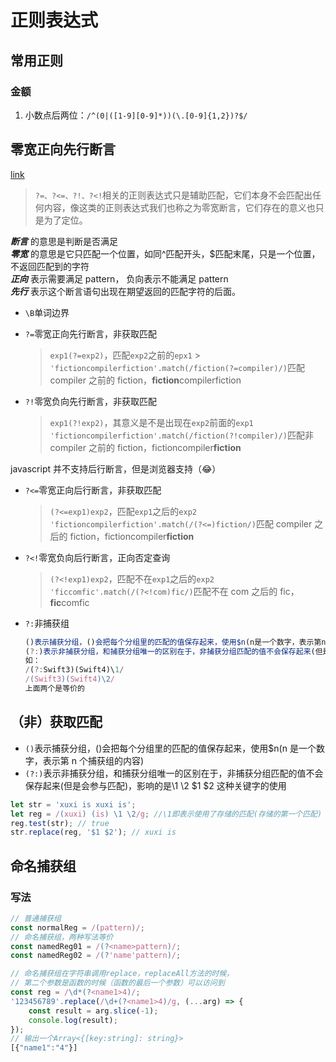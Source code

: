 # 正则表达式

## 常用正则

### 金额
1. 小数点后两位：`/^(0|([1-9][0-9]*))(\.[0-9]{1,2})?$/`

## 零宽正向先行断言

[link](https://blog.csdn.net/csm0912/article/details/81206848)

> `?=、?<=、?!、?<!`相关的正则表达式只是辅助匹配，它们本身不会匹配出任何内容，像这类的正则表达式我们也称之为零宽断言，它们存在的意义也只是为了定位。

**_断言_** 的意思是判断是否满足  
**_零宽_** 的意思是它只匹配一个位置，如同^匹配开头，$匹配末尾，只是一个位置，不返回匹配到的字符  
**_正向_** 表示需要满足 pattern， 负向表示不能满足 pattern  
**_先行_** 表示这个断言语句出现在期望返回的匹配字符的后面。

-   `\B`单词边界

-   `?=`零宽正向先行断言，非获取匹配
    > `exp1(?=exp2)`，匹配`exp2`之前的`epx1` > `'fictioncompilerfiction'.match(/fiction(?=compiler)/)`匹配 compiler 之前的 fiction，**fiction**compilerfiction
-   `?!`零宽负向先行断言，非获取匹配
    > `exp1(?!exp2)`，其意义是不是出现在`exp2`前面的`exp1`  
    > `'fictioncompilerfiction'.match(/fiction(?!compiler)/)`匹配非 compiler 之前的 fiction，fictioncompiler**fiction**

javascript 并不支持后行断言，但是浏览器支持（😂）

-   `?<=`零宽正向后行断言，非获取匹配

    > `(?<=exp1)exp2`，匹配`exp1`之后的`exp2`  
    > `'fictioncompilerfiction'.match(/(?<=)fiction/)`匹配 compiler 之后的 fiction，fictioncompiler**fiction**

-   `?<!`零宽负向后行断言，正向否定查询

    > `(?<!exp1)exp2`，匹配不在`exp1`之后的`exp2`  
    > `'ficcomfic'.match(/(?<!com)fic/)`匹配不在 com 之后的 fic，**fic**comfic

-   `?:`非捕获组
    ```js
    ()表示捕获分组，()会把每个分组里的匹配的值保存起来，使用$n(n是一个数字，表示第n个捕获组的内容)
    (?:)表示非捕获分组，和捕获分组唯一的区别在于，非捕获分组匹配的值不会保存起来(但是会参与匹配)，影响的是\1 \2这种关键字的使用
    如：
    /(?:Swift3)(Swift4)\1/
    /(Swift3)(Swift4)\2/
    上面两个是等价的
    ```

## （非）获取匹配

-   `()`表示捕获分组，()会把每个分组里的匹配的值保存起来，使用$n(n 是一个数字，表示第 n 个捕获组的内容)
-   `(?:)`表示非捕获分组，和捕获分组唯一的区别在于，非捕获分组匹配的值不会保存起来(但是会参与匹配)，影响的是\1 \2 $1 $2 这种关键字的使用

```js
let str = 'xuxi is xuxi is';
let reg = /(xuxi) (is) \1 \2/g; //\1即表示使用了存储的匹配(存储的第一个匹配)
reg.test(str); // true
str.replace(reg, '$1 $2'); // xuxi is
```

## 命名捕获组

### 写法

```js
// 普通捕获组
const normalReg = /(pattern)/;
// 命名捕获组，两种写法等价
const namedReg01 = /(?<name>pattern)/;
const namedReg02 = /(?'name'pattern)/;

// 命名捕获组在字符串调用replace，replaceAll方法的时候，
// 第二个参数是函数的时候（函数的最后一个参数）可以访问到
const reg = /\d*(?<name1>4)/;
'123456789'.replace(/\d+(?<name1>4)/g, (...arg) => {
    const result = arg.slice(-1);
    console.log(result);
});
// 输出一个Array<{[key:string]: string}>
[{"name1":"4"}]
```
